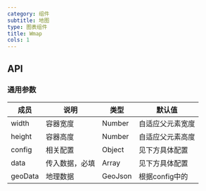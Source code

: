 ```yaml
---
category: 组件
subtitle: 地图
type: 图表组件
title: Wmap
cols: 1
---
```



## API

### 通用参数

| 成员      | 说明      | 类型      | 默认值        |
| ------- | ------- | ------- | ---------- |
| width   | 容器宽度    | Number  | 自适应父元素宽度   |
| height  | 容器高度    | Number  | 自适应父元素高度   |
| config  | 相关配置    | Object  | 见下方具体配置    |
| data    | 传入数据，必填 | Array   | 见下方具体配置    |
| geoData | 地理数据    | GeoJson | 根据config中的 |


